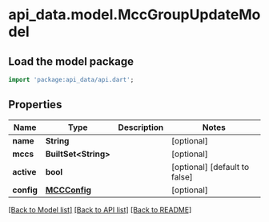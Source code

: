 # api_data.model.MccGroupUpdateModel

## Load the model package
```dart
import 'package:api_data/api.dart';
```

## Properties
Name | Type | Description | Notes
------------ | ------------- | ------------- | -------------
**name** | **String** |  | [optional] 
**mccs** | **BuiltSet&lt;String&gt;** |  | [optional] 
**active** | **bool** |  | [optional] [default to false]
**config** | [**MCCConfig**](MCCConfig.md) |  | [optional] 

[[Back to Model list]](../README.md#documentation-for-models) [[Back to API list]](../README.md#documentation-for-api-endpoints) [[Back to README]](../README.md)



